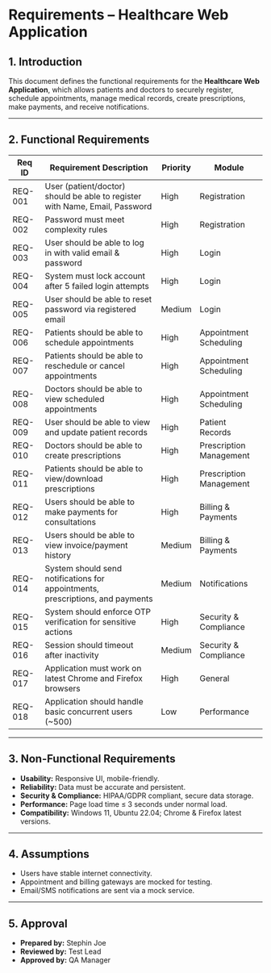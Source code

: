 # Requirements – Healthcare Web Application

## 1. Introduction
This document defines the functional requirements for the **Healthcare Web Application**, which allows patients and doctors to securely register, schedule appointments, manage medical records, create prescriptions, make payments, and receive notifications.

---

## 2. Functional Requirements

| Req ID  | Requirement Description                                               | Priority | Module                 |
|---------|-----------------------------------------------------------------------|----------|-----------------------|
| REQ-001 | User (patient/doctor) should be able to register with Name, Email, Password | High     | Registration          |
| REQ-002 | Password must meet complexity rules                                   | High     | Registration          |
| REQ-003 | User should be able to log in with valid email & password             | High     | Login                 |
| REQ-004 | System must lock account after 5 failed login attempts               | High     | Login                 |
| REQ-005 | User should be able to reset password via registered email           | Medium   | Login                 |
| REQ-006 | Patients should be able to schedule appointments                     | High     | Appointment Scheduling|
| REQ-007 | Patients should be able to reschedule or cancel appointments         | High     | Appointment Scheduling|
| REQ-008 | Doctors should be able to view scheduled appointments                | High     | Appointment Scheduling|
| REQ-009 | User should be able to view and update patient records               | High     | Patient Records       |
| REQ-010 | Doctors should be able to create prescriptions                        | High     | Prescription Management|
| REQ-011 | Patients should be able to view/download prescriptions               | High     | Prescription Management|
| REQ-012 | Users should be able to make payments for consultations              | High     | Billing & Payments    |
| REQ-013 | Users should be able to view invoice/payment history                 | Medium   | Billing & Payments    |
| REQ-014 | System should send notifications for appointments, prescriptions, and payments | Medium | Notifications         |
| REQ-015 | System should enforce OTP verification for sensitive actions         | High     | Security & Compliance |
| REQ-016 | Session should timeout after inactivity                                | Medium   | Security & Compliance |
| REQ-017 | Application must work on latest Chrome and Firefox browsers          | High     | General               |
| REQ-018 | Application should handle basic concurrent users (~500)              | Low      | Performance           |

---

## 3. Non-Functional Requirements

- **Usability:** Responsive UI, mobile-friendly.  
- **Reliability:** Data must be accurate and persistent.  
- **Security & Compliance:** HIPAA/GDPR compliant, secure data storage.  
- **Performance:** Page load time ≤ 3 seconds under normal load.  
- **Compatibility:** Windows 11, Ubuntu 22.04; Chrome & Firefox latest versions.

---

## 4. Assumptions

- Users have stable internet connectivity.  
- Appointment and billing gateways are mocked for testing.  
- Email/SMS notifications are sent via a mock service.  

---

## 5. Approval

- **Prepared by:** Stephin Joe  
- **Reviewed by:** Test Lead  
- **Approved by:** QA Manager
